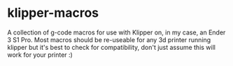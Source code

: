 # klipper-macros
A collection of g-code macros for use with Klipper on, in my case, an Ender 3 S1 Pro. 
Most macros should be re-useable for any 3d printer running klipper but it's best to check for compatibility, don't just assume this will work for your printer :)
